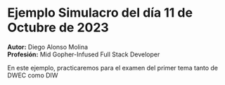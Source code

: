 # Ejemplo Simulacro del día 11 de Octubre de 2023

**Autor:** Diego Alonso Molina  
**Profesión:** Mid Gopher-Infused Full Stack Developer

En este ejemplo, practicaremos para el examen del primer tema tanto de DWEC como DIW